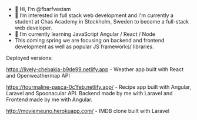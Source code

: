 - 👋 Hi, I’m @fbarfvestam
- 👀 I’m interested in full stack web development and I'm currently a student at Chas Academy in Stockholm, Sweden to become a full-stack web developer.
- 🌱 I’m currently learning JavaScript Angular / React / Node
- This coming spring we are focusing on backend and frontend development as well as popular JS frameworks/ libraries.

Deployed versions: 

https://lively-chebakia-b9de99.netlify.app - Weather app built with React and Openweathermap API

https://tourmaline-pasca-0c1feb.netlify.app/ - Recipe app built with Angular, Laravel and Spoonacular API. Backend made by me with Laravel and Frontend made by me with Angular.

http://moviemeuno.herokuapp.com/ - IMDB clone built with Laravel

<!---
fbarfvestam/fbarfvestam is a ✨ special ✨ repository because its `README.md` (this file) appears on your GitHub profile.
You can click the Preview link to take a look at your changes.
--->
